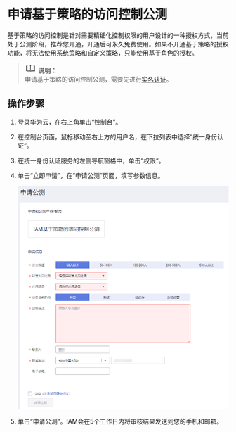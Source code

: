 # 申请基于策略的访问控制公测<a name="iam_01_019"></a>

基于策略的访问控制是针对需要精细化控制权限的用户设计的一种授权方式，当前处于公测阶段，推荐您开通，开通后可永久免费使用。如果不开通基于策略的授权功能，将无法使用系统策略和自定义策略，只能使用基于角色的授权。

>![](public_sys-resources/icon-note.gif) **说明：**   
>申请基于策略的访问控制公测，需要先进行[实名认证](https://support.huaweicloud.com/usermanual-account/account_auth_00001.html)。  

## 操作步骤<a name="section0650131611316"></a>

1.  登录华为云，在右上角单击“控制台”。
2.  在控制台页面，鼠标移动至右上方的用户名，在下拉列表中选择“统一身份认证”。
3.  在统一身份认证服务的左侧导航窗格中，单击“权限“。
4.  单击“立即申请”，在“申请公测”页面，填写参数信息。

    ![](figures/zh-cn_image_0221122910.png)

5.  单击“申请公测”。IAM会在5个工作日内将审核结果发送到您的手机和邮箱。

